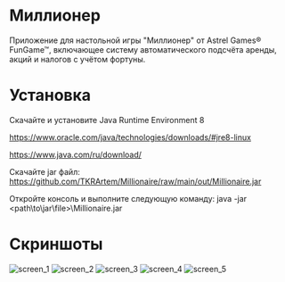 # Миллионер
Приложение для настольной игры "Миллионер" от Astrel Games® FunGame™, включающее систему автоматического подсчёта аренды, акций и налогов с учётом фортуны.
# Установка
Скачайте и установите Java Runtime Environment 8

https://www.oracle.com/java/technologies/downloads/#jre8-linux

https://www.java.com/ru/download/

Скачайте jar файл: https://github.com/TKRArtem/Millionaire/raw/main/out/Millionaire.jar

Откройте консоль и выполните следующую команду: java -jar <path\to\jar\file>\Millionaire.jar

# Скриншоты

![screen_1](https://github.com/user-attachments/assets/78d0cadb-18b2-4b0a-9972-6d674fbec755)
![screen_2](https://github.com/user-attachments/assets/38401c61-9823-4fcc-9b41-21ca0d6fe739)
![screen_3](https://github.com/user-attachments/assets/501e7a95-92f1-4832-b4cd-feae0b489ece)
![screen_4](https://github.com/user-attachments/assets/514a7f66-6252-4344-8ef5-4064af625fe3)
![screen_5](https://github.com/user-attachments/assets/58f28d27-4075-4e5f-b658-ff9580d623ad)
